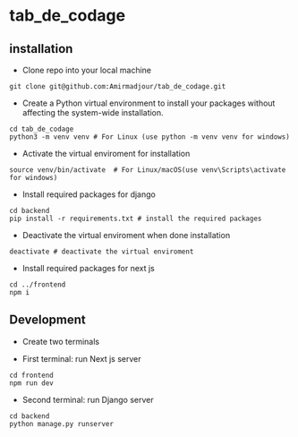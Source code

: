 # tab_de_codage

## installation

- Clone repo into your local machine

```
git clone git@github.com:Amirmadjour/tab_de_codage.git
```

- Create a Python virtual environment to install your packages without affecting the system-wide installation.

```
cd tab_de_codage
python3 -m venv venv # For Linux (use python -m venv venv for windows)
```

- Activate the virtual enviroment for installation

```
source venv/bin/activate  # For Linux/macOS(use venv\Scripts\activate for windows)
```

- Install required packages for django

```
cd backend
pip install -r requirements.txt # install the required packages
```

- Deactivate the virtual enviroment when done installation

```
deactivate # deactivate the virtual enviroment
```

- Install required packages for next js

```
cd ../frontend
npm i
```

## Development

- Create two terminals

- First terminal: run Next js server

```
cd frontend
npm run dev
```

- Second terminal: run Django server

```
cd backend
python manage.py runserver
```
